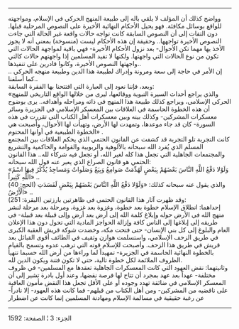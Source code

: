 ------------------------------------------------------------------------

وواضح كذلك أن المؤلف لا يلقي باله إلى طبيعة المنهج الحركي في الإسلام،
ومواجهته للواقع بوسائل مكافئة. فهو يحيل الأحكام النهائية الأخيرة على
النصوص المرحلية قبلها. دون التفات إلى أن النصوص السابقة كانت تواجه حالات
واقعة غير الحالة التي جاءت النصوص الأخيرة تواجهها.. وحقيقة إن هذه
الأحكام ليست (منسوخة) بمعنى أنه لا يجوز الأخذ بها مهما تكن الأحوال- بعد
نزول الأحكام الأخيرة- فهي باقية لمواجهة الحالات التي تكون من نوع الحالات
التي واجهتها. ولكنها لا تقيد المسلمين إذا واجهتهم حالات كالتي واجهتها
النصوص الأخيرة، وكانوا قادرين على تنفيذها..  
.. إن الأمر في حاجة إلى سعة ومرونة وإدراك لطبيعة هذا الدين وطبيعة منهجه
الحركي كما أسلفنا..  
وبعد، فإننا نعود إلى العبارة التي افتتحنا بها الفقرة السابقة:  
«والذي يراجع أحداث السيرة النبوية ووقائعها، ليرى من خلالها الواقع
التاريخي للمنهج الحركي الإسلامي، ويراجع كذلك طبيعة هذا المنهج في ذاته
ومراحله وأهدافه.. يرى بوضوح أن هذه الخطوة الحاسمة في العلاقات بين
المعسكر الإسلامي في الجزيرة وسائر معسكرات المشركين- وكذلك بينه وبين
معسكرات أهل الكتاب التي تقررت في هذه السورة- كان قد جاء موعدها، وتمهدت
لها الأرض، وتهيأت لها الأحوال، وأصبحت هي الخطوة الطبيعية في أوانها
المحتوم» .  
كانت التجربة تلو التجربة قد كشفت عن القانون الحتمي الذي يحكم العلاقات
بين المجتمع المسلم الذي يُفرد الله سبحانه بالألوهية والربوبية والقوامة
والحاكمية والتشريع والمجتمعات الجاهلية التي تجعل هذا كله لغير الله، أو
تجعل فيه شركاء لله.. هذا القانون الحتمي هو قانون الصراع الذي يعبر عنه
قول الله سبحانه:  
«وَلَوْلا دَفْعُ اللَّهِ النَّاسَ بَعْضَهُمْ بِبَعْضٍ لَهُدِّمَتْ صَوامِعُ وَبِيَعٌ وَصَلَواتٌ وَمَساجِدُ يُذْكَرُ
فِيهَا اسْمُ اللَّهِ كَثِيراً» ..  
(الحج: 40) والذي يقول عنه سبحانه كذلك: «وَلَوْلا دَفْعُ اللَّهِ النَّاسَ بَعْضَهُمْ بِبَعْضٍ
لَفَسَدَتِ الْأَرْضُ» ..  
(البقرة: 251) وقد ظهرت آثار هذا القانون الحتمي في ظاهرتين بارزتين:  
إحداهما: انطلاق الإسلام خطوة بعد خطوة، وغزوة بعد غزوة، ومرحلة بعد مرحلة
لنشر منهج الله في الأرض حوله وإبلاغ كلمة الله إلى أرض بعد أرض وإلى قبيلة
بعد قبيلة- في طريقه إلى إبلاغها إلى الناس كافة وإزالة الحواجز المادية
التي تحول دون هذا الإعلان العام والبلوغ إلى كل بني الإنسان- حتى فتحت
مكة، وخضدت شوكة قريش العقبة الكبرى في طريق الزحف الإسلامي، واستسلمت
هوازن وثقيف في الطائف أقوى القبائل بعد قريش في طريق هذا الزحف. وأصبحت
للإسلام قوته التي ترهب عدوه وتسمح بالقيام بالخطوة النهائية الحاسمة في
الجزيرة- تمهيداً لما وراءها من أرض الله حسبما تتهيأ الظروف الملائمة لكل
خطوة تالية، حتى لا تكون فتنة ويكون الدين لله.  
وثانيتهما: نقض العهود التي كانت المعسكرات الجاهلية تعقدها مع المسلمين-
في ظروف مختلفة- عهداً بعد عهد بمجرد أن تتاح لها فرصة نقضها، وعند أول
بادرة تشير إلى أن المعسكر الإسلامي في ضائقة تهدد وجوده أو على الأقل تجعل
هذا النقض مأمون العاقبة على ناقضيه من المشركين- ومن أهل الكتاب من قبلهم-
فما كانت هذه العهود- إلا نادراً- عن رغبة حقيقية في مسالمة الإسلام ومهادنة
المسلمين إنما كانت عن اضطرار

------------------------------------------------------------------------

الجزء: 3 ¦ الصفحة: 1592
